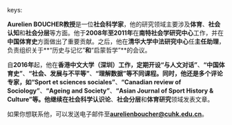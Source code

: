 keys:<Aurelien BOUCHER>


**Aurelien BOUCHER教授**是一位**社会科学家**，他的研究领域主要涉及**体育**、**社会认知**和**社会分层**等方面。他于**2008年至2011年**在**南特社会学研究中心**工作，并在**中国体育史**方面做出了重要贡献。之后，他在**清华大学中法研究中心**任**主任助理**，负责组织关于**“历史与记忆”**和**“启蒙哲学”**的会议。

自**2016年**起，他在**香港中文大学（深圳）**工作，定期开设**“与人文对话”**、**“中国体育史”**、**“社会、发展与不平等”**、**“理解数据”**等不同课程。同时，他还是多个评论专家，如**“Sport et sciences sociales”**、**“Canadian review of Sociology”**、**“Ageing and Society”**、**“Asian Journal of Sport History & Culture”**等。他继续在**社会科学认识论**、**社会分层**和**体育研究**领域发表文章。

如果你想联系他，可以发送电子邮件至**aurelienboucher@cuhk.edu.cn**。